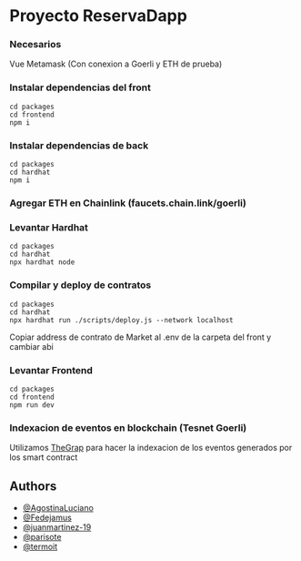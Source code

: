 # Proyecto ReservaDapp

### Necesarios 
Vue
Metamask (Con conexion a Goerli y ETH de prueba)

### Instalar dependencias del front
```
cd packages
cd frontend
npm i
```

### Instalar dependencias de back
```
cd packages
cd hardhat
npm i
```

### Agregar ETH en Chainlink (faucets.chain.link/goerli)

### Levantar Hardhat
```
cd packages
cd hardhat
npx hardhat node
```

### Compilar y deploy de contratos
```
cd packages
cd hardhat
npx hardhat run ./scripts/deploy.js --network localhost
```
Copiar address de contrato de Market al .env de la carpeta del front y cambiar abi

### Levantar Frontend
```
cd packages
cd frontend
npm run dev
```

### Indexacion de eventos en blockchain (Tesnet Goerli)
Utilizamos [TheGrap](https://thegraph.com/en/) para hacer la indexacion de los eventos generados por los smart contract

## Authors

- [@AgostinaLuciano](https://www.github.com/AgostinaLuciano)
- [@Fedejamus](https://www.github.com/Fedejamus)
- [@juanmartinez-19](https://www.github.com/juanmartinez-19)
- [@parisote](https://www.github.com/parisote)
- [@termoit](https://www.github.com/termoit)
